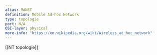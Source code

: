 ```yaml
---
alias: MANET
definition: Mobile Ad-hoc Network
type: topologie
port: N/A
OSI-layer: physical
more-info: "https://en.wikipedia.org/wiki/Wireless_ad_hoc_network"
---
```

[[NT topologie]]

